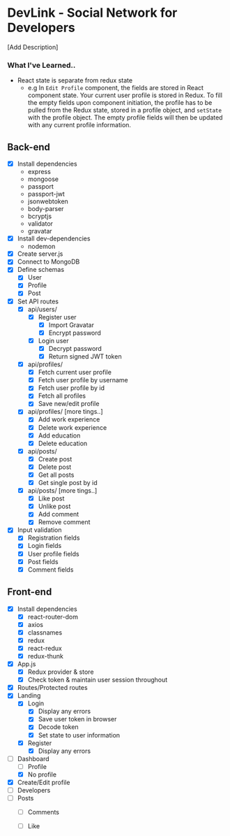<!-- prettier-ignore-start -->
# DevLink - Social Network for Developers

[Add Description]

### What I've Learned..

* React state is separate from redux state
    * e.g In `Edit Profile` component, the fields are stored in React component state. Your current user profile is stored in Redux. To fill the empty fields upon component initiation, the profile has to be pulled from the Redux state, stored in a profile object, and `setState` with the profile object. The empty profile fields will then be updated with any current profile information.

## Back-end

* [x] Install dependencies
    * express
    * mongoose
    * passport
    * passport-jwt
    * jsonwebtoken
    * body-parser
    * bcryptjs
    * validator
    * gravatar
* [x] Install dev-dependencies
    * nodemon
* [x] Create server.js
* [x] Connect to MongoDB
* [x] Define schemas
    * [x] User
    * [x] Profile
    * [x] Post
* [x] Set API routes
    * [x] api/users/
        * [x] Register user
            * [x] Import Gravatar
            * [x] Encrypt password
        * [x] Login user
            * [x] Decrypt password
            * [x] Return signed JWT token
    * [x] api/profiles/
        * [x] Fetch current user profile
        * [x] Fetch user profile by username
        * [x] Fetch user profile by id
        * [x] Fetch all profiles
        * [x] Save new/edit profile
    * [x] api/profiles/ [more tings..]
        * [x] Add work experience
        * [x] Delete work experience
        * [x] Add education
        * [x] Delete education
    * [x] api/posts/
        * [x] Create post
        * [x] Delete post
        * [x] Get all posts
        * [x] Get single post by id
    * [x] api/posts/ [more tings..]
        * [x] Like post
        * [x] Unlike post
        * [x] Add comment
        * [x] Remove comment
* [x] Input validation
    * [x] Registration fields
    * [x] Login fields
    * [x] User profile fields
    * [x] Post fields
    * [x] Comment fields  

## Front-end

* [x] Install dependencies
    * [x] react-router-dom
    * [x] axios
    * [x] classnames
    * [x] redux
    * [x] react-redux
    * [x] redux-thunk
* [x] App.js
    * [x] Redux provider & store
    * [x] Check token & maintain user session throughout
* [x] Routes/Protected routes
* [x] Landing
    * [x] Login
        * [x] Display any errors
        * [x] Save user token in browser
        * [x] Decode token
        * [x] Set state to user information
    * [x] Register
        * [x] Display any errors
* [ ] Dashboard
    * [ ] Profile
    * [x] No profile
* [x] Create/Edit profile
* [ ] Developers
* [ ] Posts
    * [ ] Comments
    * [ ] Like    



<!-- prettier-ignore-end -->
